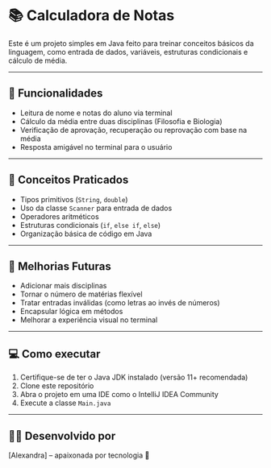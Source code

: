 # 📚 Calculadora de Notas

Este é um projeto simples em Java feito para treinar conceitos básicos da linguagem, como entrada de dados, variáveis, estruturas condicionais e cálculo de média.

---

## 🚀 Funcionalidades

- Leitura de nome e notas do aluno via terminal
- Cálculo da média entre duas disciplinas (Filosofia e Biologia)
- Verificação de aprovação, recuperação ou reprovação com base na média
- Resposta amigável no terminal para o usuário

---

## 🧠 Conceitos Praticados

- Tipos primitivos (`String`, `double`)
- Uso da classe `Scanner` para entrada de dados
- Operadores aritméticos
- Estruturas condicionais (`if`, `else if`, `else`)
- Organização básica de código em Java

---

## 📌 Melhorias Futuras

- Adicionar mais disciplinas
- Tornar o número de matérias flexível
- Tratar entradas inválidas (como letras ao invés de números)
- Encapsular lógica em métodos
- Melhorar a experiência visual no terminal

---

## 💻 Como executar

1. Certifique-se de ter o Java JDK instalado (versão 11+ recomendada)
2. Clone este repositório
3. Abra o projeto em uma IDE como o IntelliJ IDEA Community
4. Execute a classe `Main.java`

---

## 👩‍💻 Desenvolvido por

[Alexandra] – apaixonada por tecnologia  🚀
